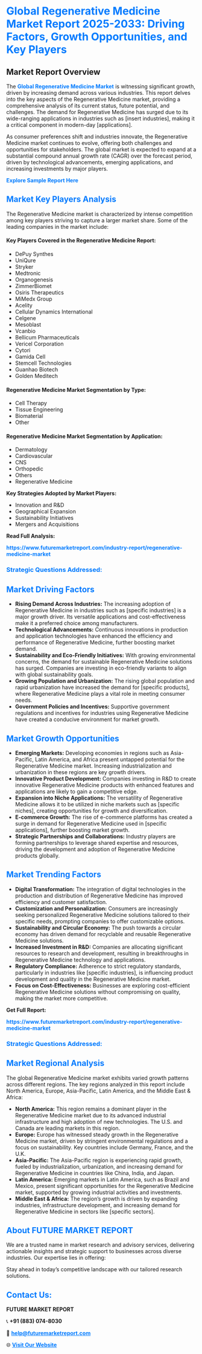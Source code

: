 <h1 style="color: #007BFF;">Global Regenerative Medicine Market Report 2025-2033: Driving Factors, Growth Opportunities, and Key Players</h1>

<section id="overview">
<h2>Market Report Overview</h2>
<p>The <a href="https://www.futuremarketreport.com/industry-report/regenerative-medicine-market" style="color: #007BFF; text-decoration: none;"><strong>Global Regenerative Medicine Market</strong></a> is witnessing significant growth, driven by increasing demand across various industries. This report delves into the key aspects of the Regenerative Medicine market, providing a comprehensive analysis of its current status, future potential, and challenges. The demand for Regenerative Medicine has surged due to its wide-ranging applications in industries such as [insert industries], making it a critical component in modern-day [applications].</p>
<p>As consumer preferences shift and industries innovate, the Regenerative Medicine market continues to evolve, offering both challenges and opportunities for stakeholders. The global market is expected to expand at a substantial compound annual growth rate (CAGR) over the forecast period, driven by technological advancements, emerging applications, and increasing investments by major players.</p>
</section>

<section id="overview">
<p><a href="https://www.futuremarketreport.com/request-sample/reportId=121858" style="color: #007BFF; text-decoration: none;"><strong>Explore Sample Report Here</strong></a></p>
</section>

<section id="key-players">
<h2 style="color: #007BFF;">Market Key Players Analysis</h2>
<p>The Regenerative Medicine market is characterized by intense competition among key players striving to capture a larger market share. Some of the leading companies in the market include:</p>
<h4>Key Players Covered in the Regenerative Medicine Report:</h4>
<ul><li>DePuy Synthes</li><li>UniQure</li><li>Stryker</li><li>Medtronic</li><li>Organogenesis</li><li>ZimmerBiomet</li><li>Osiris Therapeutics</li><li>MiMedx Group</li><li>Acelity</li><li>Cellular Dynamics International</li><li>Celgene</li><li>Mesoblast</li><li>Vcanbio</li><li>Bellicum Pharmaceuticals</li><li>Vericel Corporation</li><li>Cytori</li><li>Gamida Cell</li><li>Stemcell Technologies</li><li>Guanhao Biotech</li><li>Golden Meditech</li></ul>
<h4>Regenerative Medicine Market Segmentation by Type:</h4>
<ul><li>Cell Therapy</li><li>Tissue Engineering</li><li>Biomaterial</li><li>Other</li></ul>

<h4>Regenerative Medicine Market Segmentation by Application:</h4>
<ul><li>Dermatology</li><li>Cardiovascular</li><li>CNS</li><li>Orthopedic</li><li>Others</li><li>Regenerative Medicine</li></ul>
<p><strong>Key Strategies Adopted by Market Players:</strong></p>
<ul>
<li>Innovation and R&D</li>
<li>Geographical Expansion</li>
<li>Sustainability Initiatives</li>
<li>Mergers and Acquisitions</li>
</ul>
</section>

<section>
<p><strong>Read Full Analysis: </strong></p><a href="https://www.futuremarketreport.com/industry-report/regenerative-medicine-market" style="color: #007BFF; text-decoration: none;"><strong>https://www.futuremarketreport.com/industry-report/regenerative-medicine-market</strong></a>
<h3 style="color: #007BFF;">Strategic Questions Addressed:</h3>
</section>

<section id="driving-factors">
<h2 style="color: #007BFF;">Market Driving Factors</h2>
<ul>
<li><strong>Rising Demand Across Industries:</strong> The increasing adoption of Regenerative Medicine in industries such as [specific industries] is a major growth driver. Its versatile applications and cost-effectiveness make it a preferred choice among manufacturers.</li>
<li><strong>Technological Advancements:</strong> Continuous innovations in production and application technologies have enhanced the efficiency and performance of Regenerative Medicine, further boosting market demand.</li>
<li><strong>Sustainability and Eco-Friendly Initiatives:</strong> With growing environmental concerns, the demand for sustainable Regenerative Medicine solutions has surged. Companies are investing in eco-friendly variants to align with global sustainability goals.</li>
<li><strong>Growing Population and Urbanization:</strong> The rising global population and rapid urbanization have increased the demand for [specific products], where Regenerative Medicine plays a vital role in meeting consumer needs.</li>
<li><strong>Government Policies and Incentives:</strong> Supportive government regulations and incentives for industries using Regenerative Medicine have created a conducive environment for market growth.</li>
</ul>
</section>

<section id="growth-opportunities">
<h2 style="color: #007BFF;">Market Growth Opportunities</h2>
<ul>
<li><strong>Emerging Markets:</strong> Developing economies in regions such as Asia-Pacific, Latin America, and Africa present untapped potential for the Regenerative Medicine market. Increasing industrialization and urbanization in these regions are key growth drivers.</li>
<li><strong>Innovative Product Development:</strong> Companies investing in R&D to create innovative Regenerative Medicine products with enhanced features and applications are likely to gain a competitive edge.</li>
<li><strong>Expansion into Niche Applications:</strong> The versatility of Regenerative Medicine allows it to be utilized in niche markets such as [specific niches], creating opportunities for growth and diversification.</li>
<li><strong>E-commerce Growth:</strong> The rise of e-commerce platforms has created a surge in demand for Regenerative Medicine used in [specific applications], further boosting market growth.</li>
<li><strong>Strategic Partnerships and Collaborations:</strong> Industry players are forming partnerships to leverage shared expertise and resources, driving the development and adoption of Regenerative Medicine products globally.</li>
</ul>
</section>

<section id="trending-factors">
<h2 style="color: #007BFF;">Market Trending Factors</h2>
<ul>
<li><strong>Digital Transformation:</strong> The integration of digital technologies in the production and distribution of Regenerative Medicine has improved efficiency and customer satisfaction.</li>
<li><strong>Customization and Personalization:</strong> Consumers are increasingly seeking personalized Regenerative Medicine solutions tailored to their specific needs, prompting companies to offer customizable options.</li>
<li><strong>Sustainability and Circular Economy:</strong> The push towards a circular economy has driven demand for recyclable and reusable Regenerative Medicine solutions.</li>
<li><strong>Increased Investment in R&D:</strong> Companies are allocating significant resources to research and development, resulting in breakthroughs in Regenerative Medicine technology and applications.</li>
<li><strong>Regulatory Compliance:</strong> Adherence to strict regulatory standards, particularly in industries like [specific industries], is influencing product development and quality in the Regenerative Medicine market.</li>
<li><strong>Focus on Cost-Effectiveness:</strong> Businesses are exploring cost-efficient Regenerative Medicine solutions without compromising on quality, making the market more competitive.</li>
</ul>
</section>

<section>
<p><strong>Get Full Report: </strong></p><a href="https://www.futuremarketreport.com/industry-report/regenerative-medicine-market" style="color: #007BFF; text-decoration: none;"><strong>https://www.futuremarketreport.com/industry-report/regenerative-medicine-market</strong></a>
<h3 style="color: #007BFF;">Strategic Questions Addressed:</h3>
</section>


<section id="regional-analysis">
<h2 style="color: #007BFF;">Market Regional Analysis</h2>
<p>The global Regenerative Medicine market exhibits varied growth patterns across different regions. The key regions analyzed in this report include North America, Europe, Asia-Pacific, Latin America, and the Middle East & Africa:</p>
<ul>
<li><strong>North America:</strong> This region remains a dominant player in the Regenerative Medicine market due to its advanced industrial infrastructure and high adoption of new technologies. The U.S. and Canada are leading markets in this region.</li>
<li><strong>Europe:</strong> Europe has witnessed steady growth in the Regenerative Medicine market, driven by stringent environmental regulations and a focus on sustainability. Key countries include Germany, France, and the U.K.</li>
<li><strong>Asia-Pacific:</strong> The Asia-Pacific region is experiencing rapid growth, fueled by industrialization, urbanization, and increasing demand for Regenerative Medicine in countries like China, India, and Japan.</li>
<li><strong>Latin America:</strong> Emerging markets in Latin America, such as Brazil and Mexico, present significant opportunities for the Regenerative Medicine market, supported by growing industrial activities and investments.</li>
<li><strong>Middle East & Africa:</strong> The region’s growth is driven by expanding industries, infrastructure development, and increasing demand for Regenerative Medicine in sectors like [specific sectors].</li>
</ul>
</section>

<footer>
<h2 style="color: #007BFF;">About FUTURE MARKET REPORT</h2>
<p>We are a trusted name in market research and advisory services, delivering actionable insights and strategic support to businesses across diverse industries. Our expertise lies in offering:</p>

<p>Stay ahead in today’s competitive landscape with our tailored research solutions.</p>

<h2 style="color: #007BFF;">Contact Us:</h2>
<p><strong>FUTURE MARKET REPORT</strong></p>
<p>📞 <strong>+91 (883) 074-8030</strong></p>
<p>📧 <strong><a href="mailto:help@futuremarketreport.com" style="color: #007BFF;">help@futuremarketreport.com</a></strong></p>
<p>🌐 <strong><a href="https://www.futuremarketreport.com/" style="color: #007BFF;">Visit Our Website</a></strong></p>
</footer>